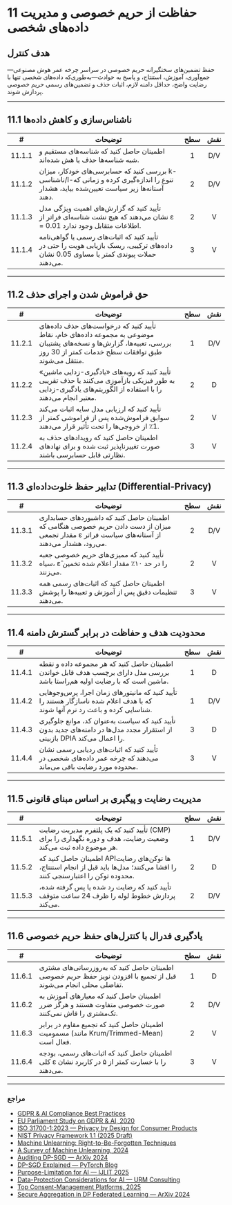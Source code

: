 # 11 حفاظت از حریم خصوصی و مدیریت داده‌های شخصی

## هدف کنترل

حفظ تضمین‌های سختگیرانه حریم خصوصی در سراسر چرخه عمر هوش مصنوعی—جمع‌آوری، آموزش، استنتاج، و پاسخ به حوادث—به‌طوری‌که داده‌های شخصی تنها با رضایت واضح، حداقل دامنه لازم، اثبات حذف و تضمین‌های رسمی حریم خصوصی پردازش شوند.

---

## 11.1 ناشناس‌سازی و کاهش داده‌ها

|   #    | توضیحات                                                                                                                                  | سطح | نقش |
| :----: | ---------------------------------------------------------------------------------------------------------------------------------------- | :-: | :-: |
| 11.1.1 | اطمینان حاصل کنید که شناسه‌های مستقیم و شبه‌ شناسه‌ها حذف یا هش شده‌اند.                                                                 |  1  | D/V |
| 11.1.2 | بررسی کنید که حسابرسی‌های خودکار، میزان k-ناشناسی/l-تنوع را اندازه‌گیری کرده و زمانی که آستانه‌ها زیر سیاست تعیین‌شده بیاید، هشدار دهند. |  2  | D/V |
| 11.1.3 | تأیید کنید که گزارش‌های اهمیت ویژگی مدل نشان می‌دهند که هیچ نشت شناسه‌ای فراتر از ε = 0.01 اطلاعات متقابل وجود ندارد.                    |  2  |  V  |
| 11.1.4 | تأیید کنید که اثبات‌های رسمی یا گواهی‌نامه داده‌های ترکیبی، ریسک بازیابی هویت را حتی در حملات پیوندی کمتر یا مساوی 0.05 نشان می‌دهند.    |  3  |  V  |

---

## 11.2 حق فراموش شدن و اجرای حذف

|   #    | توضیحات                                                                                                                                                                     | سطح | نقش |
| :----: | --------------------------------------------------------------------------------------------------------------------------------------------------------------------------- | :-: | :-: |
| 11.2.1 | تأیید کنید که درخواست‌های حذف داده‌های موضوعی به مجموعه داده‌های خام، نقاط بررسی، تعبیه‌ها، گزارش‌ها و نسخه‌های پشتیبان طبق توافقات سطح خدمات کمتر از 30 روز منتقل می‌شوند. |  1  | D/V |
| 11.2.2 | تأیید کنید که رویه‌های «یادگیری-زدایی ماشین» به طور فیزیکی بازآموزی می‌کنند یا حذف تقریبی را با استفاده از الگوریتم‌های یادگیری-زدایی معتبر انجام می‌دهند.                  |  2  |  D  |
| 11.2.3 | تأیید کنید که ارزیابی مدل سایه اثبات می‌کند سوابق فراموش‌شده پس از فراموشی کمتر از 1٪ از خروجی‌ها را تحت تأثیر قرار می‌دهند.                                                |  2  |  V  |
| 11.2.4 | اطمینان حاصل کنید که رویدادهای حذف به صورت تغییرناپذیر ثبت شده و برای نهادهای نظارتی قابل حسابرسی باشند.                                                                    |  3  |  V  |

---

## 11.3 تدابیر حفظ خلوت‌داده‌ای (Differential-Privacy)

|   #    | توضیحات                                                                                                                                        | سطح | نقش |
| :----: | ---------------------------------------------------------------------------------------------------------------------------------------------- | :-: | :-: |
| 11.3.1 | اطمینان حاصل کنید که داشبوردهای حسابداری میزان از دست دادن حریم خصوصی هنگامی که مقدار تجمعی ε از آستانه‌های سیاست فراتر می‌رود، هشدار می‌دهند. |  2  | D/V |
| 11.3.2 | تأیید کنید که ممیزی‌های حریم خصوصی جعبه سیاه، ε̂ را در حد ۱۰٪ مقدار اعلام شده تخمین می‌زنند.                                                   |  2  |  V  |
| 11.3.3 | اطمینان حاصل کنید که اثبات‌های رسمی همه تنظیمات دقیق پس از آموزش و تعبیه‌ها را پوشش می‌دهند.                                                   |  3  |  V  |

---

## 11.4 محدودیت هدف و حفاظت در برابر گسترش دامنه

|   #    | توضیحات                                                                                                                     | سطح | نقش |
| :----: | --------------------------------------------------------------------------------------------------------------------------- | :-: | :-: |
| 11.4.1 | اطمینان حاصل کنید که هر مجموعه داده و نقطه بررسی مدل دارای برچسب هدف قابل خواندن ماشین است که با رضایت اولیه هم‌راستا باشد. |  1  |  D  |
| 11.4.2 | تأیید کنید که مانیتورهای زمان اجرا، پرس‌وجوهایی که با هدف اعلام شده ناسازگار هستند را شناسایی کرده و باعث رد نرم آنها شوند. |  1  | D/V |
| 11.4.3 | تأیید کنید که سیاست به‌عنوان کد، موانع جلوگیری از استقرار مجدد مدل‌ها در دامنه‌های جدید بدون بازبینی DPIA را اعمال می‌کند.  |  3  |  D  |
| 11.4.4 | تأیید کنید که اثبات‌های ردیابی رسمی نشان می‌دهند که چرخه عمر داده‌های شخصی در محدوده مورد رضایت باقی می‌ماند.               |  3  |  V  |

---

## 11.5 مدیریت رضایت و پیگیری بر اساس مبنای قانونی

|   #    | توضیحات                                                                                                                      | سطح | نقش |
| :----: | ---------------------------------------------------------------------------------------------------------------------------- | :-: | :-: |
| 11.5.1 | تأیید کنید که یک پلتفرم مدیریت رضایت (CMP) وضعیت رضایت، هدف و دوره نگهداری را برای هر موضوع داده ثبت می‌کند.                 |  1  | D/V |
| 11.5.2 | اطمینان حاصل کنید که APIها توکن‌های رضایت را افشا می‌کنند؛ مدل‌ها باید قبل از انجام استنتاج، محدوده توکن را اعتبارسنجی کنند. |  2  |  D  |
| 11.5.3 | تأیید کنید که رضایت رد شده یا پس گرفته شده، پردازش خطوط لوله را ظرف 24 ساعت متوقف می‌کند.                                    |  2  | D/V |

---

## 11.6 یادگیری فدرال با کنترل‌های حفظ حریم خصوصی

|   #    | توضیحات                                                                                                          | سطح | نقش |
| :----: | ---------------------------------------------------------------------------------------------------------------- | :-: | :-: |
| 11.6.1 | اطمینان حاصل کنید که به‌روزرسانی‌های مشتری قبل از تجمیع با افزودن نویز حفظ حریم خصوصی تفاضلی محلی انجام می‌شوند. |  1  |  D  |
| 11.6.2 | اطمینان حاصل کنید که معیارهای آموزش به صورت خصوصی متفاوت هستند و هرگز ضرر تک‌مشتری را فاش نمی‌کنند.              |  2  | D/V |
| 11.6.3 | اطمینان حاصل کنید که تجمیع مقاوم در برابر مسمومیت (مانند Krum/Trimmed-Mean) فعال است.                            |  2  |  V  |
| 11.6.4 | اطمینان حاصل کنید که اثبات‌های رسمی، بودجه کلی ε را با خسارت کمتر از ۵ در کاربرد نشان می‌دهند.                   |  3  |  V  |

---

### مراجع

* [GDPR & AI Compliance Best Practices](https://www.exabeam.com/explainers/gdpr-compliance/the-intersection-of-gdpr-and-ai-and-6-compliance-best-practices/)
* [EU Parliament Study on GDPR & AI, 2020](https://www.europarl.europa.eu/RegData/etudes/STUD/2020/641530/EPRS_STU%282020%29641530_EN.pdf)
* [ISO 31700-1:2023 — Privacy by Design for Consumer Products](https://www.iso.org/standard/84977.html)
* [NIST Privacy Framework 1.1 (2025 Draft)](https://www.nist.gov/privacy-framework)
* [Machine Unlearning: Right-to-Be-Forgotten Techniques](https://www.kaggle.com/code/tamlhp/machine-unlearning-the-right-to-be-forgotten)
* [A Survey of Machine Unlearning, 2024](https://arxiv.org/html/2209.02299v6)
* [Auditing DP-SGD — ArXiv 2024](https://arxiv.org/html/2405.14106v4)
* [DP-SGD Explained — PyTorch Blog](https://medium.com/pytorch/differential-privacy-series-part-1-dp-sgd-algorithm-explained-12512c3959a3)
* [Purpose-Limitation for AI — IJLIT 2025](https://academic.oup.com/ijlit/article/doi/10.1093/ijlit/eaaf003/8121663)
* [Data-Protection Considerations for AI — URM Consulting](https://www.urmconsulting.com/blog/data-protection-considerations-for-artificial-intelligence-ai)
* [Top Consent-Management Platforms, 2025](https://www.enzuzo.com/blog/best-consent-management-platforms)
* [Secure Aggregation in DP Federated Learning — ArXiv 2024](https://arxiv.org/abs/2407.19286)

